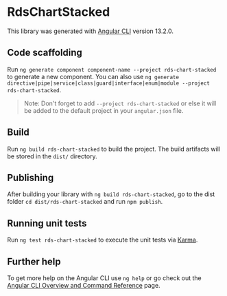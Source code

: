 # RdsChartStacked

This library was generated with [Angular CLI](https://github.com/angular/angular-cli) version 13.2.0.

## Code scaffolding

Run `ng generate component component-name --project rds-chart-stacked` to generate a new component. You can also use `ng generate directive|pipe|service|class|guard|interface|enum|module --project rds-chart-stacked`.
> Note: Don't forget to add `--project rds-chart-stacked` or else it will be added to the default project in your `angular.json` file. 

## Build

Run `ng build rds-chart-stacked` to build the project. The build artifacts will be stored in the `dist/` directory.

## Publishing

After building your library with `ng build rds-chart-stacked`, go to the dist folder `cd dist/rds-chart-stacked` and run `npm publish`.

## Running unit tests

Run `ng test rds-chart-stacked` to execute the unit tests via [Karma](https://karma-runner.github.io).

## Further help

To get more help on the Angular CLI use `ng help` or go check out the [Angular CLI Overview and Command Reference](https://angular.io/cli) page.
